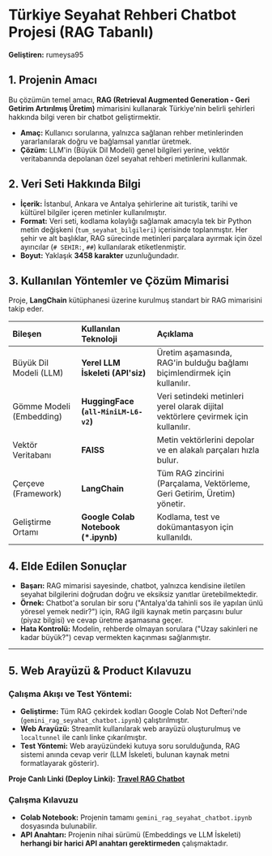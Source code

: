 # Türkiye Seyahat Rehberi Chatbot Projesi (RAG Tabanlı)

**Geliştiren:** rumeysa95

## 1. Projenin Amacı

Bu çözümün temel amacı, **RAG (Retrieval Augmented Generation - Geri Getirim Artırılmış Üretim)** mimarisini kullanarak Türkiye'nin belirli şehirleri hakkında bilgi veren bir chatbot geliştirmektir.

* **Amaç:** Kullanıcı sorularına, yalnızca sağlanan rehber metinlerinden yararlanılarak doğru ve bağlamsal yanıtlar üretmek.
* **Çözüm:** LLM'in (Büyük Dil Modeli) genel bilgileri yerine, vektör veritabanında depolanan özel seyahat rehberi metinlerini kullanmak.

## 2. Veri Seti Hakkında Bilgi

* **İçerik:** İstanbul, Ankara ve Antalya şehirlerine ait turistik, tarihi ve kültürel bilgiler içeren metinler kullanılmıştır.
* **Format:** Veri seti, kodlama kolaylığı sağlamak amacıyla tek bir Python metin değişkeni (`tum_seyahat_bilgileri`) içerisinde toplanmıştır. Her şehir ve alt başlıklar, RAG sürecinde metinleri parçalara ayırmak için özel ayırıcılar (`# SEHIR:`, `##`) kullanılarak etiketlenmiştir.
* **Boyut:** Yaklaşık **3458 karakter** uzunluğundadır.

## 3. Kullanılan Yöntemler ve Çözüm Mimarisi

Proje, **LangChain** kütüphanesi üzerine kurulmuş standart bir RAG mimarisini takip eder.

| Bileşen | Kullanılan Teknoloji | Açıklama |
| :--- | :--- | :--- |
| Büyük Dil Modeli (LLM) | **Yerel LLM İskeleti (API'siz)** | Üretim aşamasında, RAG'in bulduğu bağlamı biçimlendirmek için kullanılır. |
| Gömme Modeli (Embedding) | **HuggingFace (`all-MiniLM-L6-v2`)** | Veri setindeki metinleri yerel olarak dijital vektörlere çevirmek için kullanılır. |
| Vektör Veritabanı | **FAISS** | Metin vektörlerini depolar ve en alakalı parçaları hızla bulur. |
| Çerçeve (Framework) | **LangChain** | Tüm RAG zincirini (Parçalama, Vektörleme, Geri Getirim, Üretim) yönetir. |
| Geliştirme Ortamı | **Google Colab Notebook (\*.ipynb)** | Kodlama, test ve dokümantasyon için kullanıldı. |

## 4. Elde Edilen Sonuçlar

* **Başarı:** RAG mimarisi sayesinde, chatbot, yalnızca kendisine iletilen seyahat bilgilerini doğrudan doğru ve eksiksiz yanıtlar üretebilmektedir.
* **Örnek:** Chatbot'a sorulan bir soru ("Antalya'da tahinli sos ile yapılan ünlü yöresel yemek nedir?") için, RAG ilgili kaynak metin parçasını bulur (piyaz bilgisi) ve cevap üretme aşamasına geçer.
* **Hata Kontrolü:** Modelin, rehberde olmayan sorulara ("Uzay sakinleri ne kadar büyük?") cevap vermekten kaçınması sağlanmıştır.

---

## 5. Web Arayüzü & Product Kılavuzu

### Çalışma Akışı ve Test Yöntemi:

* **Geliştirme:** Tüm RAG çekirdek kodları Google Colab Not Defteri'nde (`gemini_rag_seyahat_chatbot.ipynb`) çalıştırılmıştır.
* **Web Arayüzü:** Streamlit kullanılarak web arayüzü oluşturulmuş ve `localtunnel` ile canlı linke çıkarılmıştır.
* **Test Yöntemi:** Web arayüzündeki kutuya soru sorulduğunda, RAG sistemi anında cevap verir (LLM İskeleti, bulunan kaynak metni formatlayarak gösterir).

**Proje Canlı Linki (Deploy Linki):**
**[Travel RAG Chatbot](https://travelragchatbot.loca.lt)**

### Çalışma Kılavuzu

* **Colab Notebook:** Projenin tamamı `gemini_rag_seyahat_chatbot.ipynb` dosyasında bulunabilir.
* **API Anahtarı:** Projenin nihai sürümü (Embeddings ve LLM İskeleti) **herhangi bir harici API anahtarı gerektirmeden** çalışmaktadır.
